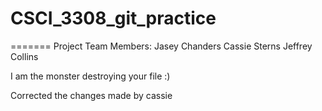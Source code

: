 # CSCI_3308_git_practice

=======
Project Team Members: 
Jasey Chanders
Cassie Sterns
Jeffrey Collins

I am the monster destroying your file :)

Corrected the changes made by cassie
